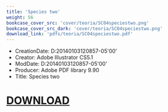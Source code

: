 ```yaml
---
title: 'Species two'
weight: 56
bookcase_cover_src: 'cover/teoria/SC04speciestwo.png'
bookcase_cover_src_dark: 'cover/teoria/SC04speciestwo.png'
download_link: 'pdfs/teoria/SC04speciestwo.pdf'
---
```


- CreationDate: D:20140103120857-05'00'
- Creator: Adobe Illustrator CS5.1
- ModDate: D:20140103120857-05'00'
- Producer: Adobe PDF library 9.90
- Title: Species two
# [DOWNLOAD](/pdfs/teoria/SC04speciestwo.pdf)
